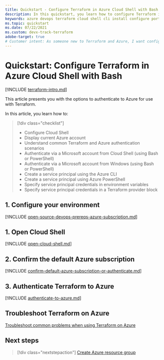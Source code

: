 ```yaml
---
title: Quickstart - Configure Terraform in Azure Cloud Shell with Bash
description: In this quickstart, you learn how to configure Terraform in Azure Cloud Shell with Bash
keywords: azure devops terraform cloud shell cli install configure portal interactive login rbac service principal automated script
ms.topic: quickstart
ms.date: 07/22/2021
ms.custom: devx-track-terraform
adobe-target: true
# Customer intent: As someone new to Terraform and Azure, I want configure Terraform in Azure Cloud Shell using the Bash environment.
---
```


# Quickstart: Configure Terraform in Azure Cloud Shell with Bash
 
[!INCLUDE [terraform-intro.md](includes/terraform-intro.md)]

This article presents you with the options to authenticate to Azure for use with Terraform.

In this article, you learn how to:
> [!div class="checklist"]
> * Configure Cloud Shell
> * Display current Azure account
> * Understand common Terraform and Azure authentication scenarios
> * Authenticate via a Microsoft account from Cloud Shell (using Bash or PowerShell)
> * Authenticate via a Microsoft account from Windows (using Bash or PowerShell)
> * Create a service principal using the Azure CLI
> * Create a service principal using Azure PowerShell
> * Specify service principal credentials in environment variables
> * Specify service principal credentials in a Terraform provider block

## 1. Configure your environment

[!INCLUDE [open-source-devops-prereqs-azure-subscription.md](../includes/open-source-devops-prereqs-azure-subscription.md)]

## 1. Open Cloud Shell

[!INCLUDE [open-cloud-shell.md](../includes/open-cloud-shell.md)]

## 2. Confirm the default Azure subscription

[!INCLUDE [confirm-default-azure-subscription-or-authenticate.md](includes/confirm-default-azure-subscription-or-authenticate.md)]

## 3. Authenticate Terraform to Azure

[!INCLUDE [authenticate-to-azure.md](includes/authenticate-to-azure.md)]

## Troubleshoot Terraform on Azure

[Troubleshoot common problems when using Terraform on Azure](troubleshoot.md)

## Next steps

> [!div class="nextstepaction"]
> [Create Azure resource group](create-resource-group.md)